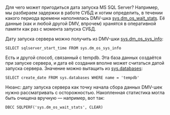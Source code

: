 ﻿Для чего может пригодиться дата запуска MS SQL Server? Например, мы разбираем задержки в работе СУБД и хотим определить, в течении какого периода времени наполнялась DMV-шка [sys.dm_os_wait_stats](https://docs.microsoft.com/ru-ru/sql/relational-databases/system-dynamic-management-views/sys-dm-os-wait-stats-transact-sql). Её данные (как и любой другой DMV, впрочем) хранятся в оперативной памяти как раз с момента запуска СУБД.

Дату запуска сервера можно получить из  DMV-шки [sys.dm_os_sys_info](https://docs.microsoft.com/ru-ru/sql/relational-databases/system-dynamic-management-views/sys-dm-os-sys-info-transact-sql):

    SELECT sqlserver_start_time FROM sys.dm_os_sys_info

Есть и другой способ, связанный с tempdb. Эта база данных создаётся при запуске сервера, и дата её создания вполне может считаться датой запуска сервера. Значение можно вытащить из [sys.databases](https://docs.microsoft.com/ru-ru/sql/relational-databases/system-catalog-views/sys-databases-transact-sql):

    SELECT create_date FROM sys.databases WHERE name = 'tempdb'

Нюанс: дату запуска сервера как точку начала сбора данных DMV-шек нужно рассматривать с осторожностью. Накопленная статистика могла быть очищена вручную — например, вот так:

    DBCC SQLPERF('sys.dm_os_wait_stats', CLEAR)